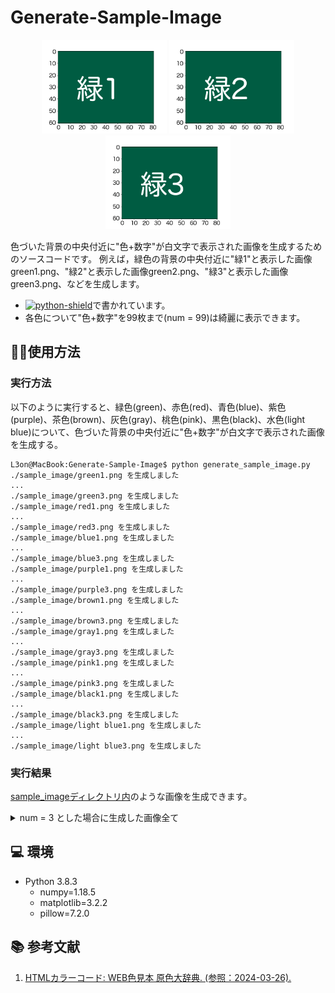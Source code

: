 # Generate-Sample-Image

<p align="center">
    <img src="https://github.com/L3onSW/Generate-Sample-Image/blob/main/sample_image/green1.png" alt="green1.png" title="green1.png"  width="200"> <img src="https://github.com/L3onSW/Generate-Sample-Image/blob/main/sample_image/green2.png" alt="green2.png" title="green2.png"  width="200"> <img src="https://github.com/L3onSW/Generate-Sample-Image/blob/main/sample_image/green3.png" alt="green3.png" title="green3.png"  width="200">
</p>

色づいた背景の中央付近に"色+数字"が白文字で表示された画像を生成するためのソースコードです。
例えば，緑色の背景の中央付近に"緑1"と表示した画像green1.png、"緑2"と表示した画像green2.png、"緑3"と表示した画像green3.png、などを生成します。

- [![python-shield]][python-url]で書かれています。
- 各色について"色+数字"を99枚まで(num = 99)は綺麗に表示できます。
## 🧑‍💻使用方法
### 実行方法
以下のように実行すると、緑色(green)、赤色(red)、青色(blue)、紫色(purple)、茶色(brown)、灰色(gray)、桃色(pink)、黒色(black)、水色(light blue)について、色づいた背景の中央付近に"色+数字"が白文字で表示された画像を生成する。
```Console
L3on@MacBook:Generate-Sample-Image$ python generate_sample_image.py 
./sample_image/green1.png を生成しました
...
./sample_image/green3.png を生成しました
./sample_image/red1.png を生成しました
...
./sample_image/red3.png を生成しました
./sample_image/blue1.png を生成しました
...
./sample_image/blue3.png を生成しました
./sample_image/purple1.png を生成しました
...
./sample_image/purple3.png を生成しました
./sample_image/brown1.png を生成しました
...
./sample_image/brown3.png を生成しました
./sample_image/gray1.png を生成しました
...
./sample_image/gray3.png を生成しました
./sample_image/pink1.png を生成しました
...
./sample_image/pink3.png を生成しました
./sample_image/black1.png を生成しました
...
./sample_image/black3.png を生成しました
./sample_image/light blue1.png を生成しました
...
./sample_image/light blue3.png を生成しました
```
### 実行結果
[sample_imageディレクトリ内][sample_image_dir-url]のような画像を生成できます。
<details>
<summary>num = 3 とした場合に生成した画像全て</summary>

<p align="center">
    <img src="https://github.com/L3onSW/Generate-Sample-Image/blob/main/sample_image/green1.png" alt="green1.png" width="200"> <img src="https://github.com/L3onSW/Generate-Sample-Image/blob/main/sample_image/green2.png" alt="green2.png" width="200"> <img src="https://github.com/L3onSW/Generate-Sample-Image/blob/main/sample_image/green3.png" alt="green3.png" width="200">
</p>
<p align="center">
    <img src="https://github.com/L3onSW/Generate-Sample-Image/blob/main/sample_image/red1.png" alt="red1.png" width="200"> <img src="https://github.com/L3onSW/Generate-Sample-Image/blob/main/sample_image/red2.png" alt="red2.png" width="200"> <img src="https://github.com/L3onSW/Generate-Sample-Image/blob/main/sample_image/red3.png" alt="red3.png" width="200">
</p>
<p align="center">
    <img src="https://github.com/L3onSW/Generate-Sample-Image/blob/main/sample_image/blue1.png" alt="blue1.png" width="200"> <img src="https://github.com/L3onSW/Generate-Sample-Image/blob/main/sample_image/blue2.png" alt="blue2.png" width="200"> <img src="https://github.com/L3onSW/Generate-Sample-Image/blob/main/sample_image/blue3.png" alt="blue3.png" width="200">
</p>
<p align="center">
    <img src="https://github.com/L3onSW/Generate-Sample-Image/blob/main/sample_image/purple1.png" alt="purple1.png" width="200"> <img src="https://github.com/L3onSW/Generate-Sample-Image/blob/main/sample_image/purple2.png" alt="purple2.png" width="200"> <img src="https://github.com/L3onSW/Generate-Sample-Image/blob/main/sample_image/purple3.png" alt="purple3.png" width="200">
</p>
<p align="center">
    <img src="https://github.com/L3onSW/Generate-Sample-Image/blob/main/sample_image/brown1.png" alt="brown1.png" width="200"> <img src="https://github.com/L3onSW/Generate-Sample-Image/blob/main/sample_image/brown2.png" alt="brown2.png" width="200"> <img src="https://github.com/L3onSW/Generate-Sample-Image/blob/main/sample_image/brown3.png" alt="brown3.png" width="200">
</p>
<p align="center">
    <img src="https://github.com/L3onSW/Generate-Sample-Image/blob/main/sample_image/gray1.png" alt="gray1.png" width="200"> <img src="https://github.com/L3onSW/Generate-Sample-Image/blob/main/sample_image/gray2.png" alt="gray2.png" width="200"> <img src="https://github.com/L3onSW/Generate-Sample-Image/blob/main/sample_image/gray3.png" alt="gray3.png" width="200">
</p>
<p align="center">
    <img src="https://github.com/L3onSW/Generate-Sample-Image/blob/main/sample_image/pink1.png" alt="pink1.png" width="200"> <img src="https://github.com/L3onSW/Generate-Sample-Image/blob/main/sample_image/pink2.png" alt="pink2.png" width="200"> <img src="https://github.com/L3onSW/Generate-Sample-Image/blob/main/sample_image/pink3.png" alt="pink3.png" width="200">
</p>
<p align="center">
    <img src="https://github.com/L3onSW/Generate-Sample-Image/blob/main/sample_image/black1.png" alt="black1.png" width="200"> <img src="https://github.com/L3onSW/Generate-Sample-Image/blob/main/sample_image/black2.png" alt="black2.png" width="200"> <img src="https://github.com/L3onSW/Generate-Sample-Image/blob/main/sample_image/black3.png" alt="black3.png" width="200">
</p>
<p align="center">
    <img src="https://github.com/L3onSW/Generate-Sample-Image/blob/main/sample_image/light blue1.png" alt="light blue1.png" width="200"> <img src="https://github.com/L3onSW/Generate-Sample-Image/blob/main/sample_image/light blue.png" alt="light blue2.png" width="200"> <img src="https://github.com/L3onSW/Generate-Sample-Image/blob/main/sample_image/light blue3.png" alt="light blue3.png" width="200">
</p>
</details>

## 💻 環境
- Python 3.8.3
  - numpy=1.18.5
  - matplotlib=3.2.2
  - pillow=7.2.0

## 📚 参考文献
1. [HTMLカラーコード: WEB色見本 原色大辞典. (参照：2024-03-26).][rgb-url]

<!-- 使用したリンク -->
[python-shield]: https://img.shields.io/badge/Python-FFD43B?style=for-the-badge&logo=python&logoColor=blue
[python-url]: https://www.python.org
[sample_image_dir-url]: https://github.com/L3onSW/Generate-Sample-Image/blob/master/sample_image/
[rgb-url]: https://www.colordic.org/
